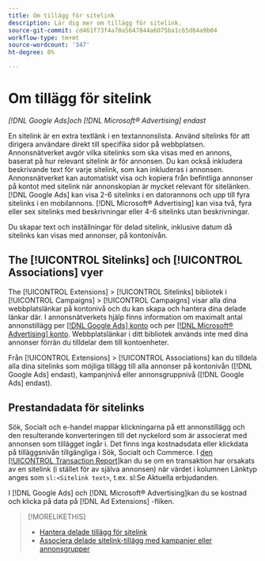 ```yaml
---
title: Om tillägg för sitelink
description: Lär dig mer om tillägg för sitelink.
source-git-commit: cd461f73f4a70a5647844a6075ba1c65d64a9b04
workflow-type: tm+mt
source-wordcount: '347'
ht-degree: 0%

---
```


# Om tillägg för sitelink

*[!DNL Google Ads]och [!DNL Microsoft® Advertising] endast*

En sitelink är en extra textlänk i en textannonslista. Använd sitelinks för att dirigera användare direkt till specifika sidor på webbplatsen. Annonsnätverket avgör vilka sitelinks som ska visas med en annons, baserat på hur relevant sitelink är för annonsen. Du kan också inkludera beskrivande text för varje sitelink, som kan inkluderas i annonsen. Annonsnätverket kan automatiskt visa och kopiera från befintliga annonser på kontot med sitelink när annonskopian är mycket relevant för sitelänken. [!DNL Google Ads] kan visa 2-6 sitelinks i en datorannons och upp till fyra sitelinks i en mobilannons. [!DNL Microsoft® Advertising] kan visa två, fyra eller sex sitelinks med beskrivningar eller 4-6 sitelinks utan beskrivningar.

Du skapar text och inställningar för delad sitelink, inklusive datum då sitelinks kan visas med annonser, på kontonivån.

## The [!UICONTROL Sitelinks] och [!UICONTROL Associations] vyer

The [!UICONTROL Extensions] > [!UICONTROL Sitelinks] bibliotek i [!UICONTROL Campaigns] > [!UICONTROL Campaigns] visar alla dina webbplatslänkar på kontonivå och du kan skapa och hantera dina delade länkar där. I annonsnätverkets hjälp finns information om maximalt antal annonstillägg per [[!DNL Google Ads] konto](https://support.google.com/google-ads/answer/6372658) och per [[!DNL Microsoft® Advertising] konto](https://help.ads.microsoft.com/#apex/3/en/52001). Webbplatslänkar i ditt bibliotek används inte med dina annonser förrän du tilldelar dem till kontoenheter.

Från [!UICONTROL Extensions] > [!UICONTROL Associations] kan du tilldela alla dina sitelinks som möjliga tillägg till alla annonser på kontonivån ([!DNL Google Ads] endast), kampanjnivå eller annonsgruppnivå ([!DNL Google Ads] endast).

## Prestandadata för sitelinks

Sök, Socialt och e-handel mappar klickningarna på ett annonstillägg och den resulterande konverteringen till det nyckelord som är associerat med annonsen som tillägget ingår i. Det finns inga kostnadsdata eller klickdata på tilläggsnivån tillgängliga i Sök, Socialt och Commerce. I [den [!UICONTROL Transaction Report]](/help/search-social-commerce/reports/management/basic-advanced/transaction-report.md)kan du se om en transaktion har orsakats av en sitelink (i stället för av själva annonsen) när värdet i kolumnen Länktyp anges som `sl:<Sitelink text>`, t.ex. sl:Se Aktuella erbjudanden.

I [!DNL Google Ads] och [!DNL Microsoft® Advertising]kan du se kostnad och klicka på data på [!DNL Ad Extensions] -fliken.

>[!MORELIKETHIS]
>
>* [Hantera delade tillägg för sitelink](sitelink-extension-manage.md)
>* [Associera delade sitelink-tillägg med kampanjer eller annonsgrupper](sitelink-extension-associate.md)

